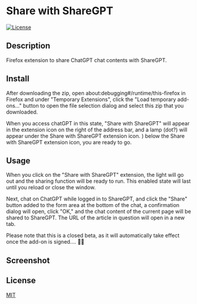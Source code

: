 # Share with ShareGPT

[![License](https://img.shields.io/github/license/hidao80/Share-with-ShareGPT)](/LICENSE)

## Description

Firefox extension to share ChatGPT chat contents with ShareGPT.

## Install

After downloading the zip, open about:debugging#/runtime/this-firefox in Firefox and under "Temporary Extensions", click the "Load temporary add-ons..." button to open the file selection dialog and select this zip that you downloaded.

When you access chatGPT in this state, "Share with ShareGPT" will appear in the extension icon on the right of the address bar, and a lamp (dot?) will appear under the Share with ShareGPT extension icon. ) below the Share with ShareGPT extension icon, you are ready to go.

## Usage

When you click on the "Share with ShareGPT" extension, the light will go out and the sharing function will be ready to run. This enabled state will last until you reload or close the window.

Next, chat on ChatGPT while logged in to ShareGPT, and click the "Share" button added to the form area at the bottom of the chat, a confirmation dialog will open, click "OK," and the chat content of the current page will be shared to ShareGPT. The URL of the article in question will open in a new tab.

Please note that this is a closed beta, as it will automatically take effect once the add-on is signed.... 🙇‍♂️

## Screenshot


## License

[MIT](/LICENSE)
